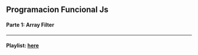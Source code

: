 ## Programacion Funcional Js

#### Parte 1: Array Filter


--- 
#### Playlist: [here](https://www.youtube.com/playlist?list=PLSnadb41DsdKMddToNitoXrgHK7CEbUki)


